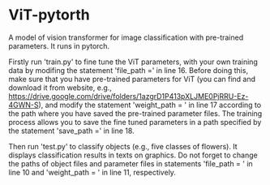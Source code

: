 # ViT-pytorth
A model of vision transformer for image classification with pre-trained parameters. It runs in pytorch.

Firstly run 'train.py' to fine tune the ViT parameters, with your own training data by modifing the statement 'file_path =' in line 16. Before doing this, make sure that you have pre-trained parameters for ViT (you can find and download it from website, e.g., https://drive.google.com/drive/folders/1azgrD1P413pXLJME0PjRRU-Ez-4GWN-S), and modify the statement 'weight_path = ' in line 17 according to the path where you have saved the pre-trained parameter files. The training process allows you to save the fine tuned parameters in a path specified by the statement 'save_path =' in line 18.

Then run 'test.py' to classify objects (e.g., five classes of flowers). It displays classification results in texts on graphics. Do not forget to change the paths of object files and parameter files in statements 'file_path = ' in line 10 and 'weight_path = ' in line 11, respectively.
